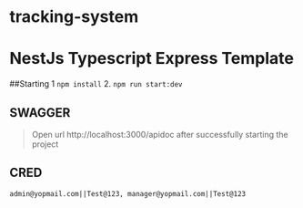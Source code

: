 # tracking-system
# NestJs Typescript Express Template



##Starting
1 `npm install`
2. `npm run start:dev`

## SWAGGER
> Open url http://localhost:3000/apidoc after successfully starting the project


## CRED
`admin@yopmail.com||Test@123, manager@yopmail.com||Test@123`